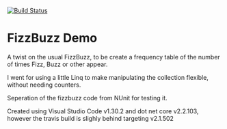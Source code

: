 [![Build Status](https://travis-ci.org/chidgey/c-sharp-fizzbuzz.svg?branch=master)](https://travis-ci.org/chidgey/c-sharp-fizzbuzz)

# FizzBuzz Demo

A twist on the usual FizzBuzz, to be create a frequency table of the number of times Fizz, Buzz or other appear.

I went for using a little Linq to make manipulating the collection flexible, without needing counters.

Seperation of the fizzbuzz code from NUnit for testing it.

Created using Visual Studio Code v1.30.2 and dot net core v2.2.103, however the travis build is slighly behind targeting v2.1.502